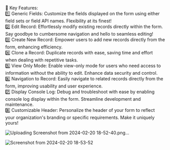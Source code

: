 🎯 Key Features:<br />
1️⃣ Generic Fields: Customize the fields displayed on the form using either field sets or field API names. Flexibility at its finest!<br />
2️⃣ Edit Record: Effortlessly modify existing records directly within the form. Say goodbye to cumbersome navigation and hello to seamless editing!<br />
3️⃣ Create New Record: Empower users to add new records directly from the form, enhancing efficiency.<br />
4️⃣ Clone a Record: Duplicate records with ease, saving time and effort when dealing with repetitive tasks.<br />
5️⃣ View Only Mode: Enable view-only mode for users who need access to information without the ability to edit. Enhance data security and control.<br />
6️⃣ Navigation to Record: Easily navigate to related records directly from the form, improving usability and user experience.<br />
7️⃣ Display Console Log: Debug and troubleshoot with ease by enabling console log display within the form. Streamline development and maintenance.<br />
8️⃣ Customizable Header: Personalize the header of your form to reflect your organization's branding or specific requirements. Make it uniquely yours!<br />


![Uploading Screenshot from 2024-02-20 18-52-40.png…]()


![Screenshot from 2024-02-20 18-53-52](https://github.com/Himanshu987399/RecordEditForm/assets/86918713/2cae5270-5dd5-498e-bba6-2f2821a75ac3)
